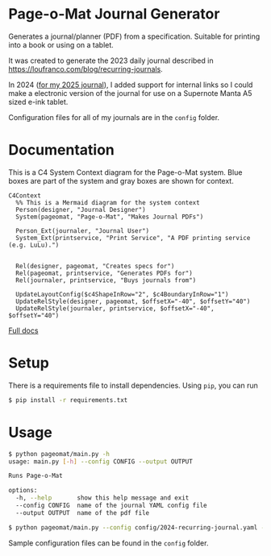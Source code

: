 # Page-o-Mat Journal Generator

Generates a journal/planner (PDF) from a specification. Suitable for printing into a book or using on a tablet.

It was created to generate the 2023 daily journal described in https://loufranco.com/blog/recurring-journals.

In 2024 ([for my 2025 journal](https://loufranco.com/blog/my-2025-journal-pdf-for-supernote-a5)), I added support for internal links so I could make a electronic version of the journal for use on a Supernote Manta A5 sized e-ink tablet.

Configuration files for all of my journals are in the `config` folder.

# Documentation
This is a C4 System Context diagram for the Page-o-Mat system. Blue boxes are part of the system and gray boxes are shown for context.

```mermaid
C4Context
  %% This is a Mermaid diagram for the system context
  Person(designer, "Journal Designer")
  System(pageomat, "Page-o-Mat", "Makes Journal PDFs")

  Person_Ext(journaler, "Journal User")
  System_Ext(printservice, "Print Service", "A PDF printing service (e.g. LuLu).")


  Rel(designer, pageomat, "Creates specs for")
  Rel(pageomat, printservice, "Generates PDFs for")
  Rel(journaler, printservice, "Buys journals from")

  UpdateLayoutConfig($c4ShapeInRow="2", $c4BoundaryInRow="1")
  UpdateRelStyle(designer, pageomat, $offsetX="-40", $offsetY="40")
  UpdateRelStyle(journaler, printservice, $offsetX="-40", $offsetY="40")
```

[Full docs](docs)

# Setup

There is a requirements file to install dependencies. Using `pip`, you can run

```bash
$ pip install -r requirements.txt
```

# Usage

```bash
$ python pageomat/main.py -h
usage: main.py [-h] --config CONFIG --output OUTPUT

Runs Page-o-Mat

options:
  -h, --help       show this help message and exit
  --config CONFIG  name of the journal YAML config file
  --output OUTPUT  name of the pdf file

$ python pageomat/main.py --config config/2024-recurring-journal.yaml --output 2024.pdf
```

Sample configuration files can be found in the `config` folder.
